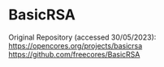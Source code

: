 # BasicRSA

Original Repository (accessed 30/05/2023): \
https://opencores.org/projects/basicrsa \
https://github.com/freecores/BasicRSA
